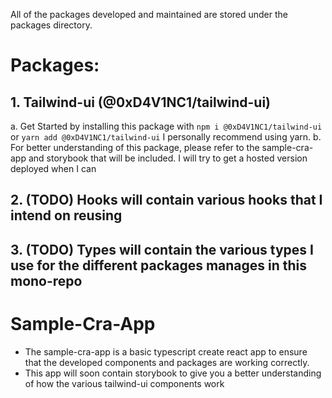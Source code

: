 All of the packages developed and maintained are stored under the packages directory.

# Packages:
## 1. Tailwind-ui (@0xD4V1NC1/tailwind-ui)
  a. Get Started by installing this package with `npm i @0xD4V1NC1/tailwind-ui` or `yarn add @0xD4V1NC1/tailwind-ui` I personally recommend using yarn.
  b. For better understanding of this package, please refer to the sample-cra-app and storybook that will be included. I will try to get a hosted version deployed when I can
## 2. (TODO) Hooks will contain various hooks that I intend on reusing
## 3. (TODO) Types will contain the various types I use for the different packages manages in this mono-repo
# Sample-Cra-App 
- The sample-cra-app is a basic typescript create react app to ensure that the developed components and packages are working correctly.
- This app will soon contain storybook to give you a better understanding of how the various tailwind-ui components work



